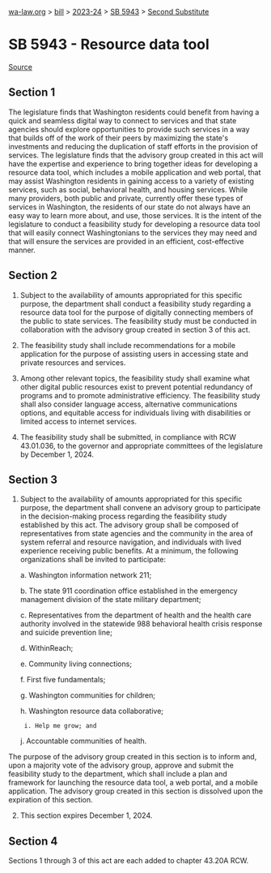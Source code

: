 [wa-law.org](/) > [bill](/bill/) > [2023-24](/bill/2023-24/) > [SB 5943](/bill/2023-24/sb/5943/) > [Second Substitute](/bill/2023-24/sb/5943/S2/)

# SB 5943 - Resource data tool

[Source](http://lawfilesext.leg.wa.gov/biennium/2023-24/Pdf/Bills/Senate%20Bills/5943-S2.pdf)

## Section 1
The legislature finds that Washington residents could benefit from having a quick and seamless digital way to connect to services and that state agencies should explore opportunities to provide such services in a way that builds off of the work of their peers by maximizing the state's investments and reducing the duplication of staff efforts in the provision of services. The legislature finds that the advisory group created in this act will have the expertise and experience to bring together ideas for developing a resource data tool, which includes a mobile application and web portal, that may assist Washington residents in gaining access to a variety of existing services, such as social, behavioral health, and housing services. While many providers, both public and private, currently offer these types of services in Washington, the residents of our state do not always have an easy way to learn more about, and use, those services. It is the intent of the legislature to conduct a feasibility study for developing a resource data tool that will easily connect Washingtonians to the services they may need and that will ensure the services are provided in an efficient, cost-effective manner.

## Section 2
1. Subject to the availability of amounts appropriated for this specific purpose, the department shall conduct a feasibility study regarding a resource data tool for the purpose of digitally connecting members of the public to state services. The feasibility study must be conducted in collaboration with the advisory group created in section 3 of this act.

2. The feasibility study shall include recommendations for a mobile application for the purpose of assisting users in accessing state and private resources and services.

3. Among other relevant topics, the feasibility study shall examine what other digital public resources exist to prevent potential redundancy of programs and to promote administrative efficiency. The feasibility study shall also consider language access, alternative communications options, and equitable access for individuals living with disabilities or limited access to internet services.

4. The feasibility study shall be submitted, in compliance with RCW 43.01.036, to the governor and appropriate committees of the legislature by December 1, 2024.

## Section 3
1. Subject to the availability of amounts appropriated for this specific purpose, the department shall convene an advisory group to participate in the decision-making process regarding the feasibility study established by this act. The advisory group shall be composed of representatives from state agencies and the community in the area of system referral and resource navigation, and individuals with lived experience receiving public benefits. At a minimum, the following organizations shall be invited to participate:

    a. Washington information network 211;

    b. The state 911 coordination office established in the emergency management division of the state military department;

    c. Representatives from the department of health and the health care authority involved in the statewide 988 behavioral health crisis response and suicide prevention line;

    d. WithinReach;

    e. Community living connections;

    f. First five fundamentals;

    g. Washington communities for children;

    h. Washington resource data collaborative;

        i. Help me grow; and

    j. Accountable communities of health.

The purpose of the advisory group created in this section is to inform and, upon a majority vote of the advisory group, approve and submit the feasibility study to the department, which shall include a plan and framework for launching the resource data tool, a web portal, and a mobile application. The advisory group created in this section is dissolved upon the expiration of this section.

2. This section expires December 1, 2024.

## Section 4
Sections 1 through 3 of this act are each added to chapter 43.20A RCW.
